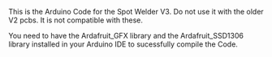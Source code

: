 This is the Arduino Code for the Spot Welder V3. 
Do not use it with the older V2 pcbs. It is not compatible with these.

You need to have the Ardafruit_GFX library and the Ardafruit_SSD1306 library installed in your Arduino IDE to sucessfully compile the Code.
